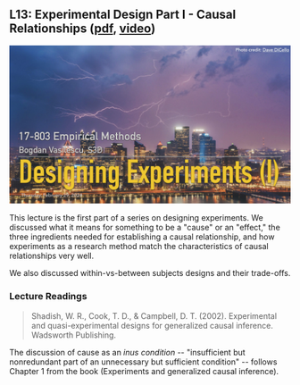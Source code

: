 ## L13: Experimental Design Part I - Causal Relationships ([pdf](../slides/13-experiments-pt1.pdf), [video]())

[![Lecture13-Experiments](../assets/images/13-experiments-pt1.jpg)](../slides/13-experiments-pt1.pdf)

This lecture is the first part of a series on designing experiments. We discussed what it means for something to be a "cause" or an "effect," the three ingredients needed for establishing a causal relationship, and how experiments as a research method match the characteristics of causal relationships very well.

We also discussed within-vs-between subjects designs and their trade-offs.


### Lecture Readings

> Shadish, W. R., Cook, T. D., & Campbell, D. T. (2002). Experimental and quasi-experimental designs for generalized causal inference. Wadsworth Publishing.

The discussion of cause as an *inus condition* -- "insufficient but nonredundant part of an unnecessary but sufficient condition" -- follows Chapter 1 from the book (Experiments and generalized causal inference).


